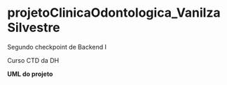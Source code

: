﻿# projetoClinicaOdontologica_VanilzaSilvestre

 Segundo checkpoint de Backend I

 Curso CTD da DH

 **UML do projeto** 

